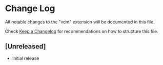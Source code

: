 # Change Log

All notable changes to the "vdm" extension will be documented in this file.

Check [Keep a Changelog](http://keepachangelog.com/) for recommendations on how to structure this file.

## [Unreleased]

- Initial release
